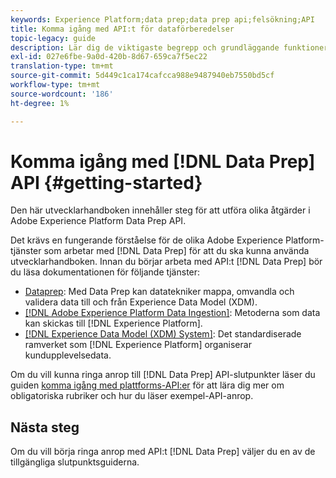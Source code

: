 ```yaml
---
keywords: Experience Platform;data prep;data prep api;felsökning;API
title: Komma igång med API:t för dataförberedelser
topic-legacy: guide
description: Lär dig de viktigaste begrepp och grundläggande funktioner som du behöver känna till för att kunna använda API-slutpunkterna för dataförinställningar för att utföra grundläggande CRUD-åtgärder för användning med Mapper.
exl-id: 027e6fbe-9a0d-420b-8d67-659ca7f5ec22
translation-type: tm+mt
source-git-commit: 5d449c1ca174cafcca988e9487940eb7550bd5cf
workflow-type: tm+mt
source-wordcount: '186'
ht-degree: 1%

---
```


# Komma igång med [!DNL Data Prep] API {#getting-started}

Den här utvecklarhandboken innehåller steg för att utföra olika åtgärder i Adobe Experience Platform Data Prep API.

Det krävs en fungerande förståelse för de olika Adobe Experience Platform-tjänster som arbetar med [!DNL Data Prep] för att du ska kunna använda utvecklarhandboken. Innan du börjar arbeta med API:t [!DNL Data Prep] bör du läsa dokumentationen för följande tjänster:

- [Dataprep](../home.md): Med Data Prep kan datatekniker mappa, omvandla och validera data till och från Experience Data Model (XDM).
- [[!DNL Adobe Experience Platform Data Ingestion]](../../ingestion/home.md): Metoderna som data kan skickas till  [!DNL Experience Platform].
- [[!DNL Experience Data Model (XDM) System]](../../xdm/home.md): Det standardiserade ramverket som  [!DNL Experience Platform] organiserar kundupplevelsedata.

Om du vill kunna ringa anrop till [!DNL Data Prep] API-slutpunkter läser du guiden [komma igång med plattforms-API:er](../../landing/api-guide.md) för att lära dig mer om obligatoriska rubriker och hur du läser exempel-API-anrop.

## Nästa steg

Om du vill börja ringa anrop med API:t [!DNL Data Prep] väljer du en av de tillgängliga slutpunktsguiderna.
